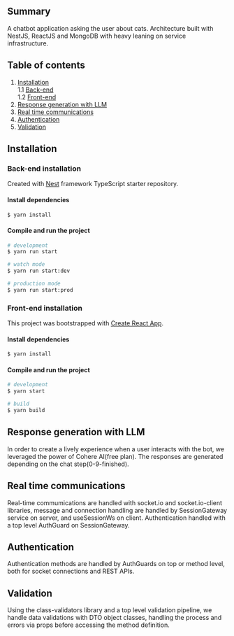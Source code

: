## Summary
A chatbot application asking the user about cats. Architecture built with NestJS, ReactJS and MongoDB with heavy leaning on service infrastructure.

## Table of contents 
1. [Installation](#installation)  
1.1 [Back-end](#back-end-installation)  
1.2 [Front-end](#front-end-installation)  
2. [Response generation with LLM](#response-generation-with-llm)  
3. [Real time communications](#real-time-communications)
4. [Authentication](#authentication) 
5. [Validation](#validation)

## Installation

### Back-end installation
Created with [Nest](https://github.com/nestjs/nest) framework TypeScript starter repository.

#### Install dependencies
```bash
$ yarn install
```

#### Compile and run the project

```bash
# development
$ yarn run start

# watch mode
$ yarn run start:dev

# production mode
$ yarn run start:prod
```

### Front-end installation
This project was bootstrapped with [Create React App](https://github.com/facebook/create-react-app).

#### Install dependencies
```bash
$ yarn install
```

#### Compile and run the project

```bash
# development
$ yarn start

# build
$ yarn build
```

## Response generation with LLM
In order to create a lively experience when a user interacts with the bot, we leveraged the power of Cohere AI(free plan). The responses are generated depending on the chat step(0-9-finished).

## Real time communications
Real-time commumications are handled with socket.io and socket.io-client libraries, message and connection handling are handled by SessionGateway service on server, and useSessionWs on client. Authentication handled with a top level AuthGuard on SessionGateway.

## Authentication
Authentication methods are handled by AuthGuards on top or method level, both for socket connections and REST APIs.

## Validation
Using the class-validators library and a top level validation pipeline, we handle data validations with DTO object classes, handling the process and errors via props before accessing the method definition.